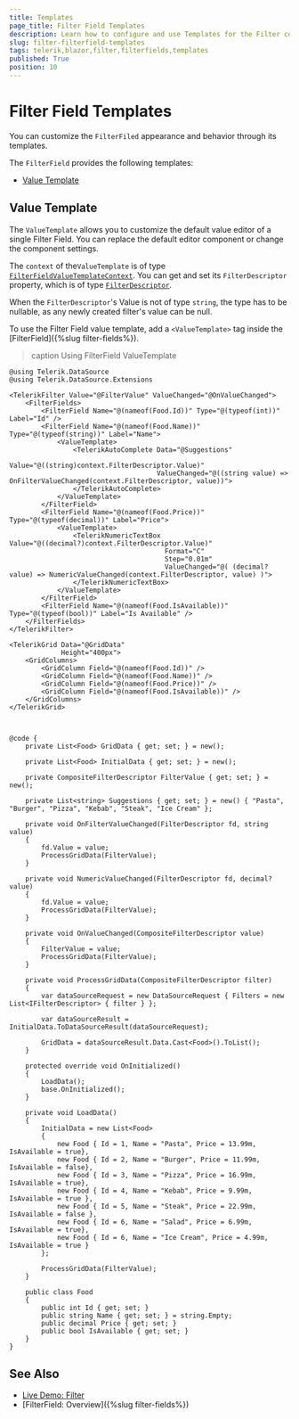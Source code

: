 ```yaml
---
title: Templates
page_title: Filter Field Templates
description: Learn how to configure and use Templates for the Filter component FilterField. The ValueTemplate allows users to input a filtering value in custom UI.
slug: filter-filterfield-templates
tags: telerik,blazor,filter,filterfields,templates
published: True
position: 10
---
```


# Filter Field Templates

You can customize the `FilterFiled` appearance and behavior through its templates.

The `FilterField` provides the following templates:

* [Value Template](#value-template)

## Value Template

The `ValueTemplate` allows you to customize the default value editor of a single Filter Field. You can replace the default editor component or change the component settings.

The `context` of the`ValueTemplate` is of type [`FilterFieldValueTemplateContext`](/blazor-ui/api/telerik.blazor.components.filterfieldvaluetemplatecontext). You can get and set its `FilterDescriptor` property, which is of type [`FilterDescriptor`](/blazor-ui/api/telerik.datasource.filterdescriptor).

When the `FilterDescriptor`'s Value is not of type `string`, the type has to be nullable, as any newly created filter's value can be null.


To use the Filter Field value template, add a `<ValueTemplate>` tag inside the [FilterField]({%slug filter-fields%}).

>caption Using FilterField ValueTemplate

````CSHMTL
@using Telerik.DataSource
@using Telerik.DataSource.Extensions

<TelerikFilter Value="@FilterValue" ValueChanged="@OnValueChanged">
    <FilterFields>
        <FilterField Name="@(nameof(Food.Id))" Type="@(typeof(int))" Label="Id" />
        <FilterField Name="@(nameof(Food.Name))" Type="@(typeof(string))" Label="Name">
            <ValueTemplate>
                <TelerikAutoComplete Data="@Suggestions"
                                     Value="@((string)context.FilterDescriptor.Value)"
                                     ValueChanged="@((string value) => OnFilterValueChanged(context.FilterDescriptor, value))">
                </TelerikAutoComplete>
            </ValueTemplate>
        </FilterField>
        <FilterField Name="@(nameof(Food.Price))" Type="@(typeof(decimal))" Label="Price">
            <ValueTemplate>
                <TelerikNumericTextBox Value="@((decimal?)context.FilterDescriptor.Value)"
                                       Format="C"
                                       Step="0.01m"
                                       ValueChanged="@( (decimal? value) => NumericValueChanged(context.FilterDescriptor, value) )">
                </TelerikNumericTextBox>
            </ValueTemplate>
        </FilterField>
        <FilterField Name="@(nameof(Food.IsAvailable))" Type="@(typeof(bool))" Label="Is Available" />
    </FilterFields>
</TelerikFilter>

<TelerikGrid Data="@GridData"
             Height="400px">
    <GridColumns>
        <GridColumn Field="@(nameof(Food.Id))" />
        <GridColumn Field="@(nameof(Food.Name))" />
        <GridColumn Field="@(nameof(Food.Price))" />
        <GridColumn Field="@(nameof(Food.IsAvailable))" />
    </GridColumns>
</TelerikGrid>



@code {
    private List<Food> GridData { get; set; } = new();

    private List<Food> InitialData { get; set; } = new();

    private CompositeFilterDescriptor FilterValue { get; set; } = new();

    private List<string> Suggestions { get; set; } = new() { "Pasta", "Burger", "Pizza", "Kebab", "Steak", "Ice Cream" };

    private void OnFilterValueChanged(FilterDescriptor fd, string value)
    {
        fd.Value = value;
        ProcessGridData(FilterValue);
    }

    private void NumericValueChanged(FilterDescriptor fd, decimal? value)
    {
        fd.Value = value;
        ProcessGridData(FilterValue);
    }

    private void OnValueChanged(CompositeFilterDescriptor value)
    {
        FilterValue = value;
        ProcessGridData(FilterValue);
    }

    private void ProcessGridData(CompositeFilterDescriptor filter)
    {
        var dataSourceRequest = new DataSourceRequest { Filters = new List<IFilterDescriptor> { filter } };

        var dataSourceResult = InitialData.ToDataSourceResult(dataSourceRequest);

        GridData = dataSourceResult.Data.Cast<Food>().ToList();
    }

    protected override void OnInitialized()
    {
        LoadData();
        base.OnInitialized();
    }

    private void LoadData()
    {
        InitialData = new List<Food>
        {
            new Food { Id = 1, Name = "Pasta", Price = 13.99m, IsAvailable = true},
            new Food { Id = 2, Name = "Burger", Price = 11.99m, IsAvailable = false},
            new Food { Id = 3, Name = "Pizza", Price = 16.99m, IsAvailable = true},
            new Food { Id = 4, Name = "Kebab", Price = 9.99m, IsAvailable = true },
            new Food { Id = 5, Name = "Steak", Price = 22.99m, IsAvailable = false },
            new Food { Id = 6, Name = "Salad", Price = 6.99m, IsAvailable = true},
            new Food { Id = 6, Name = "Ice Cream", Price = 4.99m, IsAvailable = true }
        };

        ProcessGridData(FilterValue);
    }

    public class Food
    {
        public int Id { get; set; }
        public string Name { get; set; } = string.Empty;
        public decimal Price { get; set; }
        public bool IsAvailable { get; set; }
    }
}
````

## See Also

  * [Live Demo: Filter](https://demos.telerik.com/blazor-ui/filter/templates)
  * [FilterField: Overview]({%slug filter-fields%})
